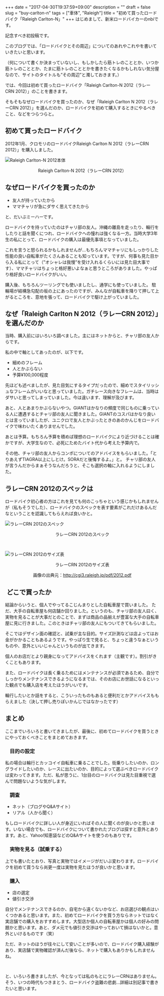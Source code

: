 +++
date = "2017-04-30T19:37:59+09:00"
description = ""
draft = false
slug = "buy-carlton-n"
tags = ["車体", "Raleigh"]
title = "初めて買ったロードバイク「Raleigh Carlton-N」"
+++
はじめまして、新米ロードバイカーのnbiです。
  
記念すべき初投稿です。

このブログでは、「ロードバイクとその周辺」についてのあれやこれやを書いていきたいと思います。
  
（何について書くか決まっていないし、もしかしたら筋トレのこととか、いつか筋トレのこととか、たまに筋トレのこととかを書きたくなるかもしれない気分屋なので、サイトのタイトルも”その周辺”と濁しておきます。）

では、今回は初めて買ったロードバイク「Raleigh Carlton-N 2012（ラレーCRN 2012）」のことを書きます。

そもそもなぜロードバイクを買ったのか、なぜ「Raleigh Carlton N 2012（ラレーCRN 2012）」を選んだのか、ロードバイクを初めて購入するときにやるべきこと、などをつらつらと。

## 初めて買ったロードバイク

2012年1月、クロモリのロードバイクRaleigh Carlton N 2012（ラレーCRN 2012）」を購入しました。

![Raleigh Carlton-N 2012本体](/img/crn_body_01.jpg)  
<p style="text-align: center;">
Raleigh Carlton-N 2012（ラレーCRN 2012）
</p>

## なぜロードバイクを買ったのか

<ul style="list-style-type: disc;">
  <li>
    友人が持っていたから
  </li>
  <li>
    ママチャリが急にダサく思えてきたから
  </li>
</ul>

と、だいぶミーハーです。

ロードバイクを持っていたのはチャリ部の友人。沖縄の離島を走ったり、輪行をしたりと話を聞くにつれ、ロードバイクへの憧れは強くなる一方。当時大学3年生の私にとって、ロードバイクの購入は最優先事項となっていました。

これを言うと怒られるかもしれませんが…もちろんママチャリにもしっかりした性能の良い自転車がたくさんあることも知っています。ですが、何事も見た目から入る私にとって（”オシャレは我慢”を受け入れるくらいには見た目大事です）、ママチャリはちょっと格好悪いよなぁと思うところがありました。やっぱり格好良いロードバイクがいい。

購入後、もちろんツーリングでも使いましたし、通学にも使っていました。 駐輪場が結構急勾配の坂の上にあったのですが、みんなが自転車を降りて押して上がるところを、意地を張って、ロードバイクで駆け上がっていました。

## なぜ「Raleigh Carlton N 2012（ラレーCRN 2012）」を選んだのか

当時、購入前にはいろいろ調べました。主にはネットからと、チャリ部の友人からです。

私の中で軸としてあったのが、以下です。

  * 細めのフレーム
  * 人とかぶらない
  * 予算¥100,000程度

先ほども述べましたが、見た目気にするタイプだったので、細めでスタイリッシュなフレームがいいなと思っていました。ガチレース向きなフレームは、当時はダサいと思ってしまっていました。今は違います、理解が及びます。

あと、人とあまりかぶらないやつ。GIANTはかなりの頻度で同じものに乗っている人に遭遇するとチャリ部の友人に聞きました。GIANTのコスパはかなり良いとは言っていましたが、ユニクロで友人とかぶったときのあのかんじをロードバイクで味わいたくありませんでした。

あとは予算。もちろん予算を積めば理想のロードバイクにより近づけることは確かですが、大学生なので、必死にためたバイト代から考えた予算内で。

その他、チャリ部の友人からコンポについてのアドバイスをもらいました。「とりあえずTIAGRA以上にしとけ。SORAだと後悔するよ。」と。 チャリ部の友人が言うんだからまぁそうなんだろうと、そこも選択の軸に入れるようにしました。

## ラレーCRN 2012のスペックは

ロードバイク初心者の方はこれを見ても何のこっちゃという感じかもしれませんが（私もそうでした）、ロードバイクのスペックを表す要素がこれだけあるんだなということを認識してもらえれば良いかと。

![ラレーCRN 2012のスペック](/img/crn_spec.png)  
<p style="text-align: center;">
ラレーCRN 2012のスペック
</p>
&nbsp;

![ラレーCRN 2012のサイズ表](/img/crn_size.png)
<p style="text-align: center;">
ラレーCRN 2012のサイズ表
</p>

<p style="text-align: center;">
  画像の出典元：<a href="http://cgi3.raleigh.jp/pdf/2012.pdf" target="_blank" rel="nofollow">http://cgi3.raleigh.jp/pdf/2012.pdf</a>
</p>

<h2 style="text-align: left;">
   どこで買ったか
</h2>

結論からいうと、個人でやってるこじんまりとした自転車屋で買いました。 ただ、大手の自転車屋も何店舗か回りました。というのも、チャリ部の友人曰く、実物を見ることが大事だとのことで、まずは商品の品揃えが豊富な大手の自転車屋に見に行きました。このときはチャリ部の友人にもついてきてもらいました。

そこではデザイン面の確認と、試乗が主な目的。サイズ計測などは店よってはお金がかかることもあるようです。やっぱり生で見ると、ちょっと違うなぁというものや、意外といいじゃんというものが出てきます。

個人のお店だとより親身になってアドバイスをくれます（主観です）。割引がきくこともあります。

また、ロードバイクは長く乗るためにはメンテナンスが必須であるため、自分でしっかりメンテナンスできるようになるまでは、そのお店にお世話になるといった観点でも購入店を考えたほうがいいです。

輪行したいとか話をすると、こういったものもあると便利だとかアドバイスももらえました（決して押し売りぽいかんじではなかったです）

## まとめ

ここまでいろいろと書いてきましたが、最後に、初めてロードバイクを買うときにやっておくべきことをまとめておきます。

### <i class="fa fa-check-circle"></i><span style="margin-left:15px;">目的の設定</span>

私の場合は輪行とカッコイイ自転車に乗ることでした。街乗りしたいのか、ロングライドしたいのか、レースに出たいのか、目的によって選ぶべきロードバイクは変わってきます。ただ、私が思うに、1台目のロードバイクは見た目重視で選んで問題ないような気がします。

### <i class="fa fa-check-circle"></i><span style="margin-left:15px;">調査</span>

  * ネット（ブログやQ&Aサイト）
  * リアル（人から聞く）

もしロードバイクに詳しい人が身近にいればその人に聞くのが良いかと思います。いない場合でも、ロードバイクについて書かれたブログは探すと意外とあります。あと、Yahoo!知恵袋などのQ&Aサイトを使うのもありです。

### <i class="fa fa-check-circle"></i><span style="margin-left:15px;">実物を見る（試乗する）</span>

上でも書いたとおり、写真と実物ではイメージがだいぶ変わります。ロードバイクを初めて買うなら尚更一度は実物を見たほうが良いかと思います。

### <i class="fa fa-check-circle"></i><span style="margin-left:15px;">購入</span>

  * 店の選定
  * 値引き交渉

自分でメンテナンスできるのか、自宅から遠くないかなど、お店選びの観点はいくつかあると思います。また、初めてロードバイクを買う方ならネットではなく実店舗での購入をおすすめします。大型店か個人の自転車屋かは個人の好みの問題かと思います。あと、ダメ元でも値引き交渉はやっておいて損はないかと。意外といけるものです（笑）

ただ、ネットのほうが往々にして安いことが多いので、ロードバイク購入経験があり、実店舗で実物確認が済んだ後なら、ネットで購入もありかもしれませんね。

&nbsp;

と、いろいろ書きましたが、今となっては私のもとにラレーCRNはありません。そう、いつの時代もつきまとう、ロードバイク盗難の悲劇…詳細は別記事で書きたいと思います。

